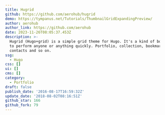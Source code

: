 ```yaml
---
title: Hugrid
github: https://github.com/aerohub/hugrid
demo: https://tympanus.net/Tutorials/ThumbnailGridExpandingPreview/
author: aerohub
author_link: https://github.com/aerohub
date: 2023-11-26T08:05:37.453Z
description: >-
  Hugrid (Hugo+grid) is a simple grid theme for Hugo. It's a kind of boilerplate
  to perform anyone or anything quickly. Portfolio, collection, bookmarks,
  contacts and so on.
ssg:
  - Hugo
css: []
ui: []
cms: []
category:
  - Portfolio
draft: false
publish_date: '2016-08-17T16:59:32Z'
update_date: '2018-08-02T08:16:51Z'
github_star: 166
github_fork: 79
---
```

